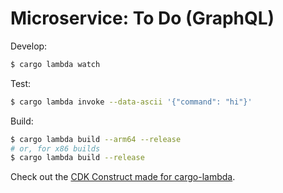 # Microservice: To Do (GraphQL)

Develop:
```bash
$ cargo lambda watch
```

Test:
```bash
$ cargo lambda invoke --data-ascii '{"command": "hi"}'
```

Build:
```bash
$ cargo lambda build --arm64 --release
# or, for x86 builds
$ cargo lambda build --release
```


Check out the [CDK Construct made for cargo-lambda](https://github.com/cargo-lambda/cargo-lambda-cdk).
